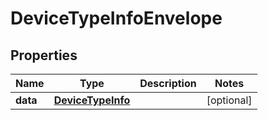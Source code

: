 
# DeviceTypeInfoEnvelope

## Properties
Name | Type | Description | Notes
------------ | ------------- | ------------- | -------------
**data** | [**DeviceTypeInfo**](DeviceTypeInfo.md) |  |  [optional]



